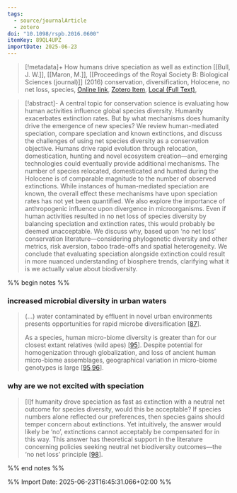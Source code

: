 ```yaml
---
tags:
  - source/journalArticle
  - zotero
doi: "10.1098/rspb.2016.0600"
itemKey: 89QL4UPZ
importDate: 2025-06-23
---
```

>[!metadata]+
> How humans drive speciation as well as extinction
> [[Bull, J. W.]], [[Maron, M.]], 
> [[Proceedings of the Royal Society B: Biological Sciences (journal)]] (2016)
> conservation, diversification, Holocene, no net loss, species, 
> [Online link](https://royalsocietypublishing.org/doi/10.1098/rspb.2016.0600), [Zotero Item](zotero://select/library/items/89QL4UPZ), [Local (Full Text)](file://C:/Users/aburg/Documents/references/zotero/storage/33FRCAFL/Bull2016_HowHumans.pdf), 

>[!abstract]-
>A central topic for conservation science is evaluating how human activities influence global species diversity. Humanity exacerbates extinction rates. But by what mechanisms does humanity drive the emergence of new species? We review human-mediated speciation, compare speciation and known extinctions, and discuss the challenges of using net species diversity as a conservation objective. Humans drive rapid evolution through relocation, domestication, hunting and novel ecosystem creation—and emerging technologies could eventually provide additional mechanisms. The number of species relocated, domesticated and hunted during the Holocene is of comparable magnitude to the number of observed extinctions. While instances of human-mediated speciation are known, the overall effect these mechanisms have upon speciation rates has not yet been quantified. We also explore the importance of anthropogenic influence upon divergence in microorganisms. Even if human activities resulted in no net loss of species diversity by balancing speciation and extinction rates, this would probably be deemed unacceptable. We discuss why, based upon ‘no net loss’ conservation literature—considering phylogenetic diversity and other metrics, risk aversion, taboo trade-offs and spatial heterogeneity. We conclude that evaluating speciation alongside extinction could result in more nuanced understanding of biosphere trends, clarifying what it is we actually value about biodiversity.

%% begin notes %%
### increased microbial diversity in urban waters
>(...) water contaminated by effluent in novel urban environments presents opportunities for rapid microbe diversification \[[87](https://royalsocietypublishing.org/doi/10.1098/rspb.2016.0600#RSPB20160600C87)].
>
>As a species, human micro-biome diversity is greater than for our closest extant relatives (wild apes) \[[95](https://royalsocietypublishing.org/doi/10.1098/rspb.2016.0600#RSPB20160600C95)]. Despite potential for homogenization through globalization, and loss of ancient human micro-biome assemblages, geographical variation in micro-biome genotypes is large \[[95](https://royalsocietypublishing.org/doi/10.1098/rspb.2016.0600#RSPB20160600C95),[96](https://royalsocietypublishing.org/doi/10.1098/rspb.2016.0600#RSPB20160600C96)].
### why are we not excited with speciation
>\[I]f humanity drove speciation as fast as extinction with a neutral net outcome for species diversity, would this be acceptable? If species numbers alone reflected our preferences, then species gains should temper concern about extinctions. Yet intuitively, the answer would likely be ‘no’, extinctions cannot acceptably be compensated for in this way. This answer has theoretical support in the literature concerning policies seeking neutral net biodiversity outcomes—the ‘no net loss’ principle \[[98](https://royalsocietypublishing.org/doi/10.1098/rspb.2016.0600#RSPB20160600C98)].

%% end notes %%

%% Import Date: 2025-06-23T16:45:31.066+02:00 %%
